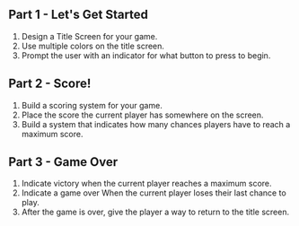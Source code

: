 ## Part 1 - Let's Get Started
1. Design a Title Screen for your game. 
1. Use multiple colors on the title screen. 
1. Prompt the user with an indicator for what button to press to begin.

## Part 2 - Score!
1. Build a scoring system for your game.
1. Place the score the current player has somewhere on the screen.
1. Build a system that indicates how many chances players have to reach a maximum score. 

## Part 3 - Game Over
1. Indicate victory when the current player reaches a maximum score.
1. Indicate a game over When the current player loses their last chance to play.
1. After the game is over, give the player a way to return to the title screen.
